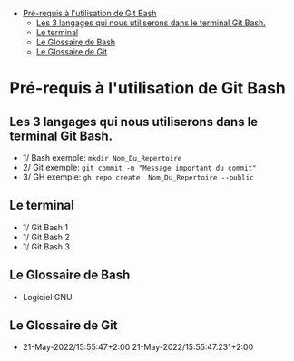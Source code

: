 
- [Pré-requis à l'utilisation de Git Bash](#Pré-requis-à-l-utilisation-de-Git-Bash)
	- [Les 3 langages qui nous utiliserons dans le terminal Git Bash.](#Les-3-langages-qui-nous-utiliserons-dans-le-terminal-Git-Bash.)
	- [Le terminal](#Le-terminal)
	- [Le Glossaire de Bash](#Le-Glossaire-de-Bash)
	- [Le Glossaire de Git](#Le-Glossaire-de-Git)
# Pré-requis à l'utilisation de Git Bash
## Les 3 langages qui nous utiliserons dans le terminal Git Bash.
- 1/    Bash exemple: `mkdir Nom_Du_Repertoire`
- 2/    Git exemple: `git commit -m "Message important du commit"`
- 3/    GH exemple: `gh repo create  Nom_Du_Repertoire --public`
## Le terminal
- 1/ Git Bash 1
- 1/ Git Bash 2
- 1/ Git Bash 3
## Le Glossaire de Bash
- Logiciel GNU
## Le Glossaire de Git
- 21-May-2022/15:55:47+2:00 21-May-2022/15:55:47.231+2:00